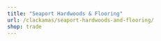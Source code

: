 ```yaml
---
title: "Seaport Hardwoods & Flooring"
url: /clackamas/seaport-hardwoods-and-flooring/
shop: trade
---
```

